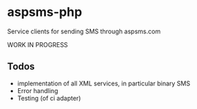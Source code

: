 aspsms-php
==========

Service clients for sending SMS through aspsms.com


WORK IN PROGRESS

Todos
----------

- implementation of all XML services, in particular binary SMS
- Error handling
- Testing (of ci adapter)